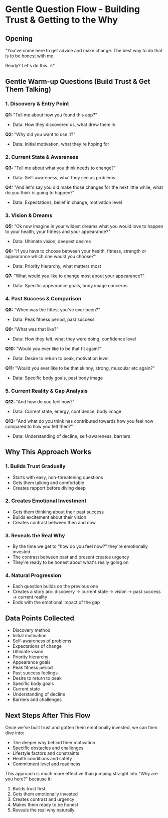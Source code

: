 # Gentle Question Flow - Building Trust & Getting to the Why

## Opening
"You've come here to get advice and make change. The best way to do that is to be honest with me.

Ready? Let's do this. 🔥"

## Gentle Warm-up Questions (Build Trust & Get Them Talking)

### 1. Discovery & Entry Point
**Q1:** "Tell me about how you found this app?"
- Data: How they discovered us, what drew them in

**Q2:** "Why did you want to use it?"
- Data: Initial motivation, what they're hoping for

### 2. Current State & Awareness
**Q3:** "Tell me about what you think needs to change?"
- Data: Self-awareness, what they see as problems

**Q4:** "And let's say you did make those changes for the next little while, what do you think is going to happen?"
- Data: Expectations, belief in change, motivation level

### 3. Vision & Dreams
**Q5:** "Ok now imagine in your wildest dreams what you would love to happen to your health, your fitness and your appearance?"
- Data: Ultimate vision, deepest desires

**Q6:** "If you have to choose between your health, fitness, strength or appearance which one would you choose?"
- Data: Priority hierarchy, what matters most

**Q7:** "What would you like to change most about your appearance?"
- Data: Specific appearance goals, body image concerns

### 4. Past Success & Comparison
**Q8:** "When was the fittest you've ever been?"
- Data: Peak fitness period, past success

**Q9:** "What was that like?"
- Data: How they felt, what they were doing, confidence level

**Q10:** "Would you ever like to be that fit again?"
- Data: Desire to return to peak, motivation level

**Q11:** "Would you ever like to be that skinny, strong, muscular etc again?"
- Data: Specific body goals, past body image

### 5. Current Reality & Gap Analysis
**Q12:** "And how do you feel now?"
- Data: Current state, energy, confidence, body image

**Q13:** "And what do you think has contributed towards how you feel now compared to how you felt then?"
- Data: Understanding of decline, self-awareness, barriers

## Why This Approach Works

### 1. **Builds Trust Gradually**
- Starts with easy, non-threatening questions
- Gets them talking and comfortable
- Creates rapport before diving deep

### 2. **Creates Emotional Investment**
- Gets them thinking about their past success
- Builds excitement about their vision
- Creates contrast between then and now

### 3. **Reveals the Real Why**
- By the time we get to "how do you feel now?" they're emotionally invested
- The contrast between past and present creates urgency
- They're ready to be honest about what's really going on

### 4. **Natural Progression**
- Each question builds on the previous one
- Creates a story arc: discovery → current state → vision → past success → current reality
- Ends with the emotional impact of the gap

## Data Points Collected
- Discovery method
- Initial motivation
- Self-awareness of problems
- Expectations of change
- Ultimate vision
- Priority hierarchy
- Appearance goals
- Peak fitness period
- Past success feelings
- Desire to return to peak
- Specific body goals
- Current state
- Understanding of decline
- Barriers and challenges

## Next Steps After This Flow
Once we've built trust and gotten them emotionally invested, we can then dive into:
- The deeper why behind their motivation
- Specific obstacles and challenges
- Lifestyle factors and constraints
- Health conditions and safety
- Commitment level and readiness

This approach is much more effective than jumping straight into "Why are you here?" because it:
1. Builds trust first
2. Gets them emotionally invested
3. Creates contrast and urgency
4. Makes them ready to be honest
5. Reveals the real why naturally
